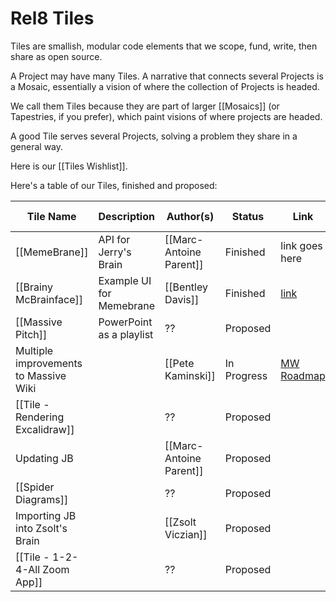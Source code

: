 # Rel8 Tiles
Tiles are smallish, modular code elements that we scope, fund, write, then share as open source. 

A Project may have many Tiles. A narrative that connects several Projects is a Mosaic, essentially a vision of where the collection of Projects is headed. 

We call them Tiles because they are part of larger [[Mosaics]] (or Tapestries, if you prefer), which paint visions of where projects are headed. 

A good Tile serves several Projects, solving a problem they share in a general way. 

Here is our [[Tiles Wishlist]].

Here's a table of our Tiles, finished and proposed:

| Tile Name                             | Description              | Author(s)               | Status      | Link                                                              | Projects Served |
| ------------------------------------- | ------------------------ | ----------------------- | ----------- | ----------------------------------------------------------------- | --------------- |
| [[MemeBrane]]                         | API for Jerry's Brain    | [[Marc-Antoine Parent]] | Finished    | link goes here                                                    | FJB, OGM, Rel8  |
| [[Brainy McBrainface]]                | Example UI for Memebrane | [[Bentley Davis]]       | Finished    | [link](https://mcbrain.netlify.app/)                              | FJB, OGM, Rel8  |
| [[Massive Pitch]] | PowerPoint as a playlist | ?? | Proposed |
| Multiple improvements to Massive Wiki |                          | [[Pete Kaminski]]       | In Progress | [MW Roadmap](https://developer.massive.wiki/massive_wiki_roadmap) |                 |
| [[Tile - Rendering Excalidraw]]       |                          | ??                      | Proposed    |                                                                   |                 |
| Updating JB                           |                          | [[Marc-Antoine Parent]] | Proposed    |                                                                   |                 |
| [[Spider Diagrams]]                   |                          | ??                      | Proposed    |                                                                   |                 |
| Importing JB into Zsolt's Brain       |                          | [[Zsolt Viczian]]       | Proposed    |                                                                   |                 |
| [[Tile - 1-2-4-All Zoom App]]         |                          | ??                      | Proposed    |                                                                   |                 |
